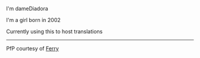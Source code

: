 I'm dameDiadora

I'm a girl born in 2002

Currently using this to host translations

---
PfP courtesy of [Ferry](https://youtu.be/jCJCzxXSKwo)
